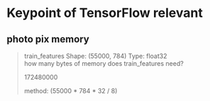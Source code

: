 # Keypoint of TensorFlow relevant
## photo pix memory

>train_features Shape: (55000, 784) Type: float32  
>how many bytes of memory does train_features need?
>
>172480000
>
>method: (55000 * 784 * 32 / 8)

